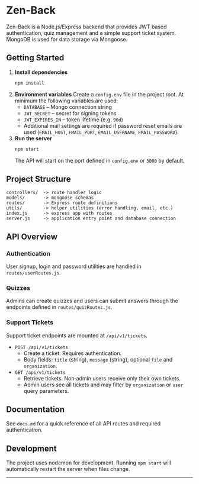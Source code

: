 # Zen-Back

Zen-Back is a Node.js/Express backend that provides JWT based authentication, quiz management and a simple support ticket system. MongoDB is used for data storage via Mongoose.

## Getting Started

1. **Install dependencies**
   ```bash
   npm install
   ```
2. **Environment variables**
   Create a `config.env` file in the project root. At minimum the following variables are used:
   - `DATABASE` – Mongo connection string
   - `JWT_SECRET` – secret for signing tokens
   - `JWT_EXPIRES_IN` – token lifetime (e.g. `90d`)
   - Additional mail settings are required if password reset emails are used (`EMAIL_HOST`, `EMAIL_PORT`, `EMAIL_USERNAME`, `EMAIL_PASSWORD`).
3. **Run the server**
   ```bash
   npm start
   ```
   The API will start on the port defined in `config.env` or `3000` by default.

## Project Structure

```
controllers/  -> route handler logic
models/       -> mongoose schemas
routes/       -> Express route definitions
utils/        -> helper utilities (error handling, email, etc.)
index.js      -> express app with routes
server.js     -> application entry point and database connection
```

## API Overview

### Authentication

User signup, login and password utilities are handled in `routes/userRoutes.js`.

### Quizzes

Admins can create quizzes and users can submit answers through the endpoints defined in `routes/quizRoutes.js`.

### Support Tickets

Support ticket endpoints are mounted at `/api/v1/tickets`.

- `POST /api/v1/tickets`
  - Create a ticket. Requires authentication.
  - Body fields: `title` (string), `message` (string), optional `file` and `organization`.
- `GET /api/v1/tickets`
  - Retrieve tickets. Non‑admin users receive only their own tickets.
  - Admin users see all tickets and may filter by `organization` or `user` query parameters.

## Documentation

See `docs.md` for a quick reference of all API routes and required authentication.


## Development

The project uses nodemon for development. Running `npm start` will automatically restart the server when files change.



***
